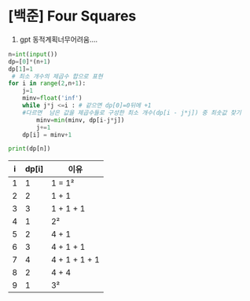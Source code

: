 # [백준] Four Squares

1. gpt 동적계획너무어려움….

```python
n=int(input())
dp=[0]*(n+1)
dp[1]=1
 # 최소 개수의 제곱수 합으로 표현
for i in range(2,n+1): 
    j=1
    minv=float('inf')
    while j*j <=i : # 같으면 dp[0]=0뒤에 +1
    #다르면  남은 값을 제곱수들로 구성한 최소 개수(dp[i - j*j]) 중 최솟값 찾기
        minv=min(minv, dp[i-j*j])
        j+=1
    dp[i] = minv+1

print(dp[n])

```

| i | dp[i] | 이유 |
| --- | --- | --- |
| 1 | 1 | 1 = 1² |
| 2 | 2 | 1 + 1 |
| 3 | 3 | 1 + 1 + 1 |
| 4 | 1 | 2² |
| 5 | 2 | 4 + 1 |
| 6 | 3 | 4 + 1 + 1 |
| 7 | 4 | 4 + 1 + 1 + 1 |
| 8 | 2 | 4 + 4 |
| 9 | 1 | 3² |